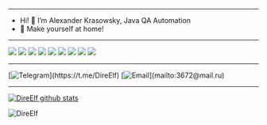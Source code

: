 *****
- Hi! 👋 I’m Alexander Krasowsky, Java QA Automation
- 🎁 Make yourself at home!
*****
![](https://img.shields.io/badge/Code-Java-informational?style=flat&logo=java&logoColor=white&color=2bbc8a)
![](https://img.shields.io/badge/Tools-Maven-informational?style=flat&logo=ApacheMaven&logoColor=white&color=2bbc8a)
![](https://img.shields.io/badge/Tools-Gradle-informational?style=flat&logo=Gradle&logoColor=white&color=2bbc8a)
![](https://img.shields.io/badge/Editor-IntelliJ_IDEA-informational?style=flat&logo=intellij-idea&logoColor=white&color=2bbc8a)
![](https://img.shields.io/badge/Editor-Eclipse-informational?style=flat&logo=eclipse&logoColor=white&color=2bbc8a)
![](https://img.shields.io/badge/Tests-JUnit-informational?style=flat&logo=junit&logoColor=white&color=2bbc8a)
![](https://img.shields.io/badge/Tests-TestNG-informational?style=flat&logo=junit&logoColor=white&color=2bbc8a)
![](https://img.shields.io/badge/SQL-PostgreSQL-informational?style=for-the-badge&logo=postgresql&logoColor=white)
![](https://img.shields.io/badge/Tools-Selenium-informational?style=for-the-badge&logo=selenium&logoColor=white)

*****
[![Telegram](https://img.shields.io/badge/-Telegram-003f5c?)](https://t.me/DireElf)
[![Email](https://img.shields.io/badge/-3672@mail.ru-003f5c?)](mailto:3672@mail.ru)
*****
[![DireElf github stats](https://github-readme-stats.vercel.app/api?username=direelf&show_icons=true&theme=tokyonight)](https://github.com/DireElf?tab=repositories)

<p align="left"><img src="https://komarev.com/ghpvc/?username=DireElf&label=Profile%20views&color=2bbc8a&style=flat" alt="DireElf"/></p>

<!---
DireElf/DireElf is a ✨ special ✨ repository because its `README.md` (this file) appears on your GitHub profile.
You can click the Preview link to take a look at your changes.
--->
